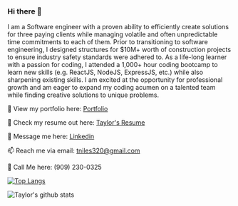 ### Hi there 👋

I am a Software engineer with a proven ability to efficiently create solutions for three paying clients while managing volatile and often unpredictable time commitments to each of them. Prior to transitioning to software engineering, I designed structures for $10M+ worth of construction projects to ensure industry safety standards were adhered to. As a life-long learner with a passion for coding, I attended a 1,000+ hour coding bootcamp to learn new skills (e.g. ReactJS, NodeJS, ExpressJS, etc.) while also sharpening existing skills. I am excited at the opportunity for professional growth and am eager to expand my coding acumen on a talented team while finding creative solutions to unique problems.

👀 View my portfolio here: [Portfolio](https://tniles320.github.io/)

📝 Check my resume out here: [Taylor's Resume](https://docs.google.com/document/d/1o3z0H592QeVFBCJdsyDakAH0NhoqDuOPa8a0nrbu8Hc/edit?usp=sharing)

💬 Message me here: [Linkedin](https://www.linkedin.com/in/taylorniles117/)

📫 Reach me via email: [tniles320@gmail.com](mailto:tniles320@gmail.com)

📲 Call Me here: (909) 230-0325

[![Top Langs](https://github-readme-stats.vercel.app/api/top-langs/?username=tniles320&layout=compact)](https://github.com/tniles320/github-readme-stats)

![Taylor's github stats](https://github-readme-stats.vercel.app/api?username=tniles320&show_icons=true&theme=dark)

<!--
**tniles320/tniles320** is a ✨ _special_ ✨ repository because its `README.md` (this file) appears on your GitHub profile.

Here are some ideas to get you started:

- 🔭 I’m currently working on ...
- 🌱 I’m currently learning ...
- 👯 I’m looking to collaborate on ...
- 🤔 I’m looking for help with ...
- 💬 Ask me about ...
- 📫 How to reach me: ...
- 😄 Pronouns: ...
- ⚡ Fun fact: ...
-->
